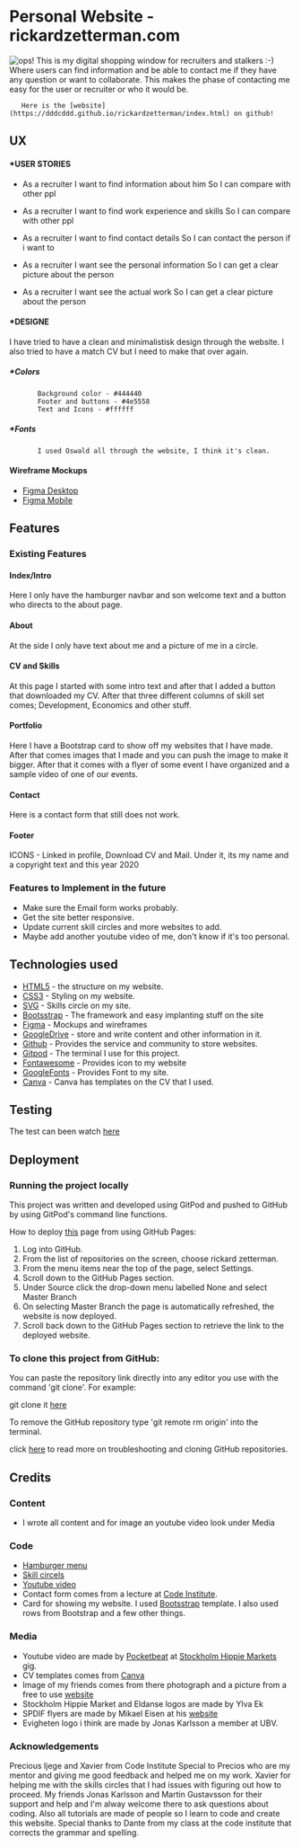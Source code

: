 # **Personal Website - rickardzetterman.com**
 
<img src="image-readme/responsive.png" alt="ops!">
       This is my digital shopping window for recruiters and stalkers :-)
       Where users can find information and be able to contact me if they have any question or want to collaborate.
       This makes the phase of contacting me easy for the user or recruiter or who it would be.
      
       Here is the [website](https://dddcddd.github.io/rickardzetterman/index.html) on github!
 
## **UX**
 
#### *USER STORIES
 
*   As a recruiter
   I want to find information about him
   So I can compare with other ppl
 
*   As a recruiter
   I want to find work experience and skills
   So I can compare with other ppl    
 
*   As a recruiter
   I want to find contact details
   So I can contact the person if i want to
 
*   As a recruiter
   I want see the personal information
   So I can get a clear picture about the person
 
*   As a recruiter
   I want see the actual work
   So I can get a clear picture about the person     
 
 
#### *DESIGNE
   I have tried to have a clean and minimalistisk design through the website.
   I also tried to have a match CV but I need to make that over again.
##### *Colors
           Background color - #444440
           Footer and buttons - #4e5558
           Text and Icons - #ffffff
##### *Fonts  
           I used Oswald all through the website, I think it's clean.
#### **Wireframe Mockups**
* [Figma Desktop](https://www.figma.com/file/KxUG7SCFcFrPGcvxDUw5ch/rickardzetterman.com?node-id=0%3A1)
* [Figma Mobile](https://www.figma.com/file/x0T8XoiwXqSrOWT2EDLsx9/Untitled)
 
## **Features**
 
### **Existing Features**
 
#### Index/Intro
Here I only have the hamburger navbar and son welcome text and a button who directs to the about page.
 
#### About
At the side I only have text about me and a picture of me in a circle.
 
#### CV and Skills
At this page I started with some intro text and after that I added a button that downloaded my CV.
After that three different columns of skill set comes; Development, Economics and other stuff.
 
#### Portfolio
Here I have a Bootstrap card to show off my websites that I have made. After that comes images that I made and you can push the image to make it bigger.
After that it comes with a flyer of some event I have organized and a sample video of one of our events.
 
#### Contact
Here is a contact form that still does not work.
 
#### Footer
ICONS - Linked in profile, Download CV and Mail.
Under it, its my name and a copyright text and this year 2020
 
### **Features to Implement in the future**
* Make sure the Email form works probably.
* Get the site better responsive.
* Update current skill circles and more websites to add.
* Maybe add another youtube video of me, don't know if it's too personal.
 
## **Technologies used**
* [HTML5](https://en.wikipedia.org/wiki/HTML5) - the structure on my website.
* [CSS3](https://en.wikipedia.org/wiki/Cascading_Style_Sheets#CSS_3) - Styling on my website.
* [SVG](https://www.w3schools.com/html/html5_svg.asp) - Skills circle on my site.
* [Bootsstrap](https://en.wikipedia.org/wiki/Bootstrap_(front-end_framework)) - The framework and easy implanting stuff on the site
* [Figma](https://en.wikipedia.org/wiki/Figma_(software)) - Mockups and wireframes
* [GoogleDrive](https://sv.wikipedia.org/wiki/Google_Drive) - store and write content and other information in it.
* [Github](https://sv.wikipedia.org/wiki/Github) - Provides the service and community to store websites.
* [Gitpod](https://www.gitpod.io/) - The terminal I use for this project.
* [Fontawesome](https://en.wikipedia.org/wiki/Font_Awesome) - Provides icon to my website
* [GoogleFonts](https://en.wikipedia.org/wiki/Google_Fonts) - Provides Font to my site.
* [Canva](https://en.wikipedia.org/wiki/Canva) - Canva has templates on the CV that I used.
 
## **Testing**
 
The test can been watch [here](https://github.com/dddCddd/rickardzetterman/blob/master/Testing.md)
 
 
## **Deployment**
### **Running the project locally**
This project was written and developed using GitPod and pushed to GitHub by using GitPod's command line functions.
 
How to deploy [this](https://github.com/dddCddd/rickardzetterman) page from using GitHub Pages:
 
1. Log into GitHub.
2. From the list of repositories on the screen, choose rickard zetterman.
3. From the menu items near the top of the page, select Settings.
4. Scroll down to the GitHub Pages section.
5. Under Source click the drop-down menu labelled None and select Master Branch
6. On selecting Master Branch the page is automatically refreshed, the website is now deployed.
7. Scroll back down to the GitHub Pages section to retrieve the link to the deployed website.
 
### To clone this project from GitHub:
 
You can paste the repository link directly into any editor you use with the command 'git clone'. For example:
 
git clone it [here](https://github.com/dddCddd/rickardzetterman.git)
 
To remove the GitHub repository type 'git remote rm origin' into the terminal.
 
click [here](https://docs.github.com/en/github/creating-cloning-and-archiving-repositories/cloning-a-repository) to read more on troubleshooting and cloning GitHub repositories.
 
## **Credits**
 
### **Content**
* I wrote all content and for image an youtube video look under Media
 
### **Code**
* [Hamburger menu](https://www.youtube.com/watch?v=DZg6UfS5zYg)
* [Skill circels](https://www.youtube.com/watch?v=t7eHSAXW718)
* [Youtube video](https://www.youtube.com/watch?v=9YffrCViTVk)
* Contact form comes from a lecture at [Code Institute](https://codeinstitute.net/).
* Card for showing my website. I used [Bootsstrap](https://getbootstrap.com/) template. I also used rows from Bootstrap and a few other things.
 
### **Media**
* Youtube video are made by [Pocketbeat](https://www.pocketbeat.com/) at [Stockholm Hippie Markets](http://2019.stockholmhippiemarket.se/) gig.
* CV templates comes from [Canva](https://www.canva.com/)
* Image of my friends comes from there photograph and a picture from a free to use [website](https://pixabay.com/)
* Stockholm Hippie Market and Eldanse logos are made by Ylva Ek
* SPDIF flyers are made by Mikael Eisen at his [website](https://www.bakkeriet.com/)
* Evigheten logo i think are made by Jonas Karlsson a member at UBV.
 
### **Acknowledgements**
Precious Ijege and Xavier from Code Institute Special to Precios who are my mentor and giving me good feedback and helped me on my work.
Xavier for helping me with the skills circles that I had issues with figuring out how to proceed.
My friends Jonas Karlsson and Martin Gustavsson for their support and help and I'm alway welcome there to ask questions about coding.
Also all tutorials are made of people so I learn to code and create this website. Special thanks to Dante from my class at the code institute that corrects the grammar and spelling.

